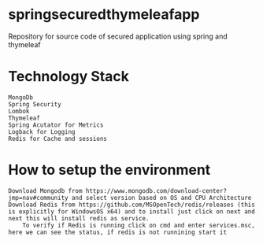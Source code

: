 # springsecuredthymeleafapp
Repository for source code of secured application using spring and thymeleaf

# Technology Stack
	MongoDb
	Spring Security
	Lombok
	Thymeleaf
	Spring Acutator for Metrics
	Logback for Logging
	Redis for Cache and sessions
	
# How to setup the environment
	Download Mongodb from https://www.mongodb.com/download-center?jmp=nav#community and select version based on OS and CPU Architecture
	Download Redis from https://github.com/MSOpenTech/redis/releases (this is explicitly for WindowsOS x64) and to install just click on next and next this will install redis as service. 
		To verify if Redis is running click on cmd and enter services.msc, here we can see the status, if redis is not runnining start it
